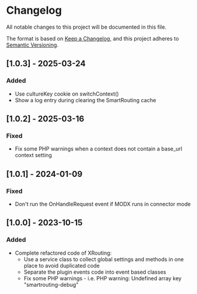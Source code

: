 # Changelog

All notable changes to this project will be documented in this file.

The format is based on [Keep a Changelog](https://keepachangelog.com/en/1.1.0/),
and this project adheres to [Semantic Versioning](https://semver.org/spec/v2.0.0.html).

## [1.0.3] - 2025-03-24

### Added

- Use cultureKey cookie on switchContext()
- Show a log entry during clearing the SmartRouting cache

## [1.0.2] - 2025-03-16

### Fixed

- Fix some PHP warnings when a context does not contain a base_url context setting

## [1.0.1] - 2024-01-09

### Fixed

- Don't run the OnHandleRequest event if MODX runs in connector mode

## [1.0.0] - 2023-10-15

### Added

- Complete refactored code of XRouting:
  - Use a service class to collect global settings and methods in one place to avoid duplicated code
  - Separate the plugin events code into event based classes
  - Fix some PHP warnings - i.e. PHP warning: Undefined array key "smartrouting-debug"
